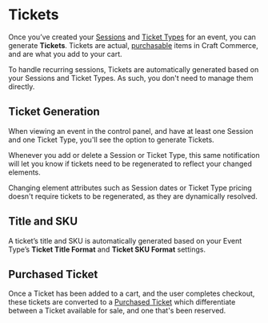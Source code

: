 # Tickets
Once you’ve created your [Sessions](docs:feature-tour/sessions) and [Ticket Types](docs:feature-tour/ticket-types) for an event, you can generate **Tickets**. Tickets are actual, [purchasable](https://craftcms.com/docs/commerce/5.x/system/purchasables.html) items in Craft Commerce, and are what you add to your cart.

To handle recurring sessions, Tickets are automatically generated based on your Sessions and Ticket Types. As such, you don't need to manage them directly.

## Ticket Generation
When viewing an event in the control panel, and have at least one Session and one Ticket Type, you'll see the option to generate Tickets.

Whenever you add or delete a Session or Ticket Type, this same notification will let you know if tickets need to be regenerated to reflect your changed elements.

Changing element attributes such as Session dates or Ticket Type pricing doesn't require tickets to be regenerated, as they are dynamically resolved.

## Title and SKU
A ticket’s title and SKU is automatically generated based on your Event Type’s **Ticket Title Format** and **Ticket SKU Format** settings.

## Purchased Ticket
Once a Ticket has been added to a cart, and the user completes checkout, these tickets are converted to a [Purchased Ticket](docs:feature-tour/purchased-ticket) which differentiate between a Ticket available for sale, and one that's been reserved.
